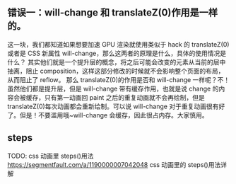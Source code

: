 ## 错误一：will-change 和 translateZ(0)作用是一样的。

这一块，我们都知道如果想要加速 GPU 渲染就使用类似于 hack 的 translateZ(0)或者是 CSS 新属性 will-change，那么这两者的原理是什么，具体的使用情况是什么？
其实他们就是一个提升层的概念，将之后可能会改变的元素从当前的层中抽离，阻止 composition，这样这部分修改的时候就不会影响整个页面的布局，从而阻止了 reflow。
那么 translateZ(0)的作用是否和 will-change 一样呢？不！
虽然他们都是提升层，但是 will-change 带有缓存作用，也就是说 change 的内容会被缓存，只有第一动画回 paint 之后的重复动画就不会再绘制，但是 translateZ(0)每次动画都会重新绘制。可以说 will-change 对于重复动画很有好了。但是！不要滥用哦~will-change 会缓存，因此很占内存。大家慎用。

## steps

TODO: css 动画里 steps()用法 https://segmentfault.com/a/1190000007042048
css 动画里的 steps()用法详解
